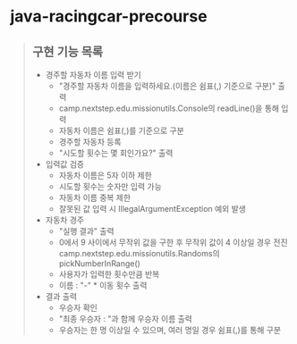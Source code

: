 # java-racingcar-precourse

> ## 구현 기능 목록
> * 경주할 자동차 이름 입력 받기
>   - "경주할 자동차 이름을 입력하세요.(이름은 쉼표(,) 기준으로 구분)" 출력
>   - camp.nextstep.edu.missionutils.Console의 readLine()을 통해 입력
>   - 자동차 이름은 쉼표(,)를 기준으로 구분
>   - 경주할 자동차 등록
>   - "시도할 횟수는 몇 회인가요?" 출력
> * 입력값 검증
>   - 자동차 이름은 5자 이하 제한
>   - 시도할 횟수는 숫자만 입력 가능
>   - 자동차 이름 중복 제한
>   - 잘못된 값 입력 시 IllegalArgumentException 예외 발생
> * 자동차 경주
>   - "실행 결과" 출력
>   - 0에서 9 사이에서 무작위 값을 구한 후 무작위 값이 4 이상일 경우 전진
>    camp.nextstep.edu.missionutils.Randoms의 pickNumberInRange()
>   - 사용자가 입력한 횟수만큼 반복
>   - 이름 : "-" * 이동 횟수 출력
> * 결과 출력
>   - 우승자 확인
>   - "최종 우승자 : "과 함께 우승자 이름 출력
>   - 우승자는 한 명 이상일 수 있으며, 여러 명일 경우 쉼표(,)를 통해 구분